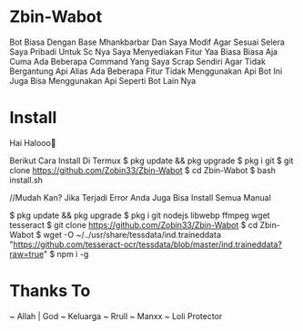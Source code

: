 # Zbin-Wabot
Bot Biasa Dengan Base Mhankbarbar Dan Saya Modif Agar Sesuai Selera Saya Pribadi
Untuk Sc Nya Saya Menyediakan Fitur Yaa Biasa Biasa Aja Cuma Ada Beberapa Command Yang Saya Scrap Sendiri Agar Tidak Bergantung Api Alias Ada Beberapa Fitur Tidak Menggunakan Api
Bot Ini Juga Bisa Menggunakan Api Seperti Bot Lain Nya
# Install
Hai Halooo👋

Berikut Cara Install Di Termux
$ pkg update && pkg upgrade
$ pkg i git
$ git clone https://github.com/Zobin33/Zbin-Wabot
$ cd Zbin-Wabot
$ bash install.sh

//Mudah Kan? 
Jika Terjadi Error Anda Juga Bisa Install Semua Manual


$ pkg update && pkg upgrade
$ pkg i git nodejs libwebp ffmpeg wget tesseract
$ git clone https://github.com/Zobin33/Zbin-Wabot
$ cd Zbin-Wabot
$ wget -O ~/../usr/share/tessdata/ind.traineddata "https://github.com/tesseract-ocr/tessdata/blob/master/ind.traineddata?raw=true"
$ npm i -g

# Thanks To
~ Allah | God
~ Keluarga
~ Rrull
~ Manxx
~ Loli Protector


